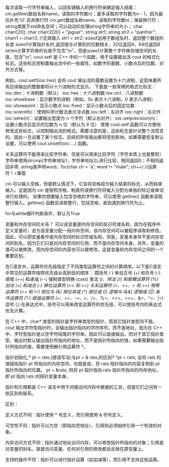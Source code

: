 每次读取一行字符串输入，以回车键输入的换行符来确定输入结尾：cin.getline(数组名称name，读取的字符数n)；最多读取的字符数为n - 1，因为最后补充'\0'.丢弃换行符
cin.get(数组名称name，读取的字符数n)；保留换行符；
string类属于std命名空间；可以自动的处理string字符串的大小；
char charr[20];
char charr2[20] = "jaguar";
string str1;
string str2 = "panther";
charr1 = charr2;                //无效输入
str1 = str2;
sizeof运用于数组名时，返回整个数组的长度
sizeof计算指针名时,返回值与计算机的位数相关，32位返回4，64位返回8
strlen计算字符串的长度不包含"\n"，但是sizeof计算整个字符串存储空间的长度，包含"\n";
cout.setf 是 C++ 中的一个函数，用于设置输出流 cout 的格式化标志。这些标志控制着输出流中的一些属性，如数字的基数、小数点后的位数、对齐方式等。

例如，cout.setf(ios::hex) 会将 cout 输出流的基数设置为十六进制，这意味着所有后续输出的整数都将以十六进制形式显示。
下面是一些常用的格式化标志：
ios::dec：十进制数（默认）
ios::hex：十六进制数
ios::oct：八进制数
ios::showbase：显示数字的进制（例如，0x 表示十六进制，0 表示八进制）
ios::showpoint：显示小数点
ios::fixed：显示小数点后的固定位数
ios::scientific：使用科学计数法表示浮点数
ios::left：左对齐
ios::right：右对齐
ios::setw(n)：设置输出宽度为 n 个字符（默认右对齐）
ios::setprecision(n)：设置小数点后显示的位数为 n 位（默认为 6 位）
使用 cout.setf 函数可以方便地修改这些标志，以控制输出流的格式。需要注意的是，这些标志是针对整个流而言的，因此一旦设置了某个标志，后续的所有输出都将受到影响。如果需要恢复默认设置，可以使用 cout.unsetf(ios::...) 函数。

关系运算符不能用来比较字符串、但是可以用来比较字符（字符本质上也是整型）
字符串使用strcmp(字符串地址1，字符串地址2),进行比较，相同返回0；不相同返回非零.
string类声明word，for(char ch = 'a'; word != "mate"; ch++)    //运算符！=重载

cin 可以输入空格，但是默认情况下，它会将空格视为输入结束的标志，从而结束输入。这是因为 cin 是按照空格、制表符或换行符将输入分割为单独的标记或单词进行处理的。
如果你想要输入包含空格的字符串，可以使用 getline() 函数来读取整行输入。getline() 函数会读取整行，包括空格，直到遇到换行符为止。

for与while循环判断条件，默认为True

变量和内存空间的关系？
可以说变量是内存空间的标识符或名称，因为在程序中定义变量时，会为该变量分配一段内存空间，该内存空间可以被程序读取和修改。因此，可以把变量看作是内存空间的标识符或名称。但是，变量本身并不是内存空间的别名，因为它们只是对内存空间的引用，而不是内存空间本身。另外，变量的值可以被修改，而内存空间的内容也可以被修改，这是变量和内存空间之间的一个重要区别。

在C语言中，运算符优先级指定了不同类型运算符之间的计算顺序。以下是C语言中常见的运算符按照优先级从高到低的顺序：
圆括号 ( )
单目正号 (+) 和负号 (-)
递增 (++) 和递减 (--)
强制类型转换 (cast)
乘法 (*)、除法 (/) 和取模运算符 (%)
加法 (+) 和减法 (-)
移位运算符 (<< 和 >>)
关系运算符 (<、<=、> 和 >=)
相等运算符 (== 和 !=)
按位与 (&)
按位异或 (^)
按位或 (|)
逻辑与 (&&)
逻辑或 (||)
条件运算符 (?:)
赋值运算符 (=、+=、-=、*=、/=、%=、<<=、>>=、&=、^=、|=)
逗号 (,)
在表达式中，括号可以用来改变运算符的优先级，可以使括号内的表达式优先计算。

在 C++ 中，char* 类型的指针是字符串类型的指针，而其它指针类型则不是。cout 输出字符型指针时，会输出指针指向的字符序列，而不是地址，因为在 C++ 中，字符型指针是以空字符结尾的字符串，因此可以直接输出。而对于其它指针类型，输出时默认输出指针所指向的地址，而不是指针所指向的值，如果需要输出指针所指向的值，需要使用解引用运算符 *。

指针初始化,* pt = rats;(错误写法)与pt = & rats;的区别?
*pt = rats; 会将 rats 的值赋给指针 pt 所指向的内存空间，也就是说，将 rats 指针指向的内容复制到 pt 指针所指向的位置。
pt = &rats; 则将 pt 指针指向 rats 指针所指向的内存地址，即 pt 指向 rats 的指针变量本身。

指针和引用都是 C++ 语言中用于间接访问内存中数据的工具，但是它们之间有一些区别和联系。

区别：

定义方式不同：指针使用 * 号定义，而引用使用 & 符号定义。

可空性不同：指针可以为空（即指向空地址），引用则必须始终引用一个有效的对象。

内存访问方式不同：指针通过地址访问内存，可以修改指针所指向的对象；引用是对变量的别名，直接访问变量，任何对引用的修改都会反映在原变量上。

支持的操作不同：指针可以进行指针运算（如加减等），而引用不支持这些运算。